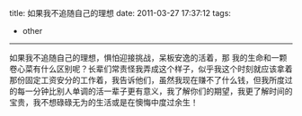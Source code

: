 title: 如果我不追随自己的理想
date: 2011-03-27 17:37:12
tags:
- other
---
如果我不追随自己的理想，惧怕迎接挑战，呆板安逸的活着，那 我的生命和一颗卷心菜有什么区别呢？长辈们常责怪我弄成这个样子，似乎我这个时刻就应该拿着那份固定工资安分的工作着，我告诉他们，虽然我现在赚不了什么钱，但我所度过的每一分钟比别人单调的活一辈子更有意义，我了解你们的期望，我更了解时间的宝贵，我不想碌碌无为的生活或是在懊悔中度过余生！
